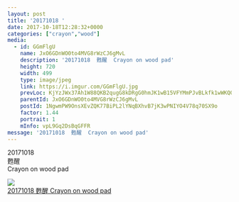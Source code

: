 ```yaml
---
layout: post
title: '20171018 ' 
date: 2017-10-18T12:28:32+0000 
categories: ["crayon","wood"] 
media:
  - id: GGmFlgU
    name: JxO6GDnWO0to4MVG8rWzCJ6gMvL
    description: '20171018  甦醒  Crayon on wood pad'   
    height: 720
    width: 499
    type: image/jpeg
    link: https://i.imgur.com/GGmFlgU.jpg
    prevLoc: KjYzJWx37Ah1W88QKB2qugG8kDRgG0hmJK1wB15VFYMmPJvBLkfk1wWKQQYBIB4q8gy6KyivnQrQj3POHJ4K4K7vJySKkRLpXN7xsE8NOv7lL1fgV00Qp57NiylP2NKBgGf4Np95mM37FYJzDJ2rD9F7nZY90Ak0HzQy95NKWWC6mMR6E35Gu7MgzY3ONVf0o5qKWlxwH0nAjqzE8GcBxNZKq25pFW0YyAp97Yhmz9gvmyKOSPNlmlgRgQfZ7mvrZkMJT0k9
    parentId: JxO6GDnWO0to4MVG8rWzCJ6gMvL
    postId: 1NgwmPW9OnsXEvZQK77BiPL2lYNqBXhvB7jK3wPNIYO4V78q70SX9o
    factor: 1.44
    portrait: 1
    mInfo: vpL9Gq2DsBqGFFR
message: '20171018  甦醒  Crayon on wood pad'  
---
```


20171018  
甦醒  
Crayon on wood pad


[//]: #media:  
<a href="https://i.imgur.com/GGmFlgU.jpg"><img class="postImage" src="https://i.imgur.com/GGmFlgUh.jpg" />  
20171018
甦醒
Crayon on wood pad  
 </a>   
